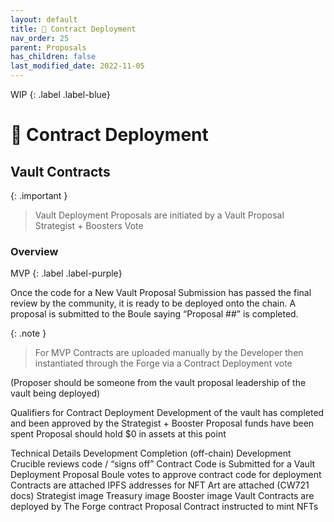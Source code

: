 ```yaml
---
layout: default
title: 🚀 Contract Deployment
nav_order: 25
parent: Proposals
has_children: false
last_modified_date: 2022-11-05
---
```


WIP
{: .label .label-blue}

# 🚀 Contract Deployment

## Vault Contracts

{: .important }
> Vault Deployment Proposals are initiated by a Vault Proposal Strategist + Boosters Vote

### Overview

MVP
{: .label .label-purple}

Once the code for a New Vault Proposal Submission has passed the final review by the community, it is ready to be deployed onto the chain. A proposal is submitted to the Boule saying “Proposal ##” is completed. 

{: .note }
> For MVP Contracts are uploaded manually by the Developer then instantiated through the Forge via a Contract Deployment vote

(Proposer should be someone from the vault proposal leadership of the vault being deployed)

Qualifiers for Contract Deployment
Development of the vault has completed and been approved by the Strategist + Booster
Proposal funds have been spent
Proposal should hold $0 in assets at this point

Technical Details
Development Completion
(off-chain) Development Crucible reviews code / “signs off” 
Contract Code is Submitted for a Vault Deployment Proposal
Boule votes to approve contract code for deployment
Contracts are attached
IPFS addresses for NFT Art are attached (CW721 docs)
Strategist image
Treasury image
Booster image
Vault Contracts are deployed by The Forge contract
Proposal Contract instructed to mint NFTs
